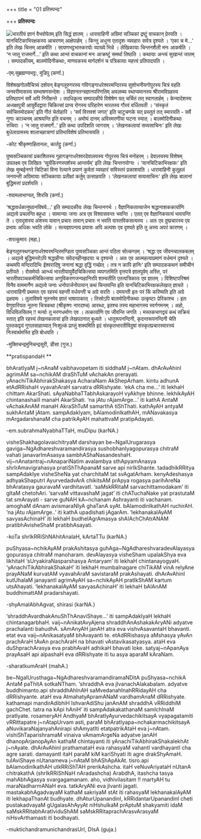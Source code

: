 +++
title = "01 प्रतिस्पन्दः"

+++
**प्रतिस्पन्दः**

![](magazine_images/img-1675174728Jan23Coverpage.JPG)भारतीयं ज्ञानं वैभवोपेतम् इति सिद्धं ज्ञातम् । धारावाहिनी अग्रिमां सञ्चिकां द्रष्टुं वाचकान् प्रेरयति । यानचिटिकाभिरक्षकस्य आचरणम् आक्षेपार्हम् । किन्तु अधुना एतादृशः व्यवहारः सर्वत्र दृश्यते । ‘एका च मे...’ इति लेखः चित्तम् आकर्षति । सायणभट्टभास्करयोः व्याख्ये भिन्ने । लेखिकायाः चिन्तनशैली मनः आकर्षति । ‘न जातु राजमार्गे...’ इति कथा आन्तं वाचकानां मनः आक्रष्टुं समर्था तिष्ठति । कथायाः अन्त्यं सुखान्तं जातम् । सम्पादकीयम्, बालमोदिनीकथाः, माणवकस्य मार्गदर्शनं च पत्रिकायाः महत्त्वं प्रतिपादयति ।

-एम्.सुब्रह्मण्यभट्टः, मुडिपु (कर्णा.)

विशेषखगोलवैचित्र्यं दर्शयन् बेङ्गलूरुगरस्य गविगङ्गाधरेश्वरमन्दिरस्य सुशोभनीयगोपुरस्य चित्रं वहति जनवरीमासस्य सम्भाषणसन्देशः । विज्ञानतन्त्रज्ञानपरिणतिम् अवलम्ब्य स्थाप्यमानस्य श्रीरामविग्रहस्य प्रतिष्ठापनं सर्वे अपि निरीक्षन्ते । तदधिकृत्य सम्पादकीये विशेषेण यत् चर्चितं तत् स्वागतार्हम् । केन्यादेशस्य अध्यक्षपुत्री आयुर्वेदद्वारा चिकित्सां प्राप्य रोगस्य परिहारेण भारतस्य गौरवं वर्धितवती । ‘संस्कृतं सर्वचित्तमोदकम्’ इति गीतं चेतोहारि । ‘सर्वं वित्तवशं जगत्’ इति चाटुचणके यत् प्रस्तुतं तत् स्मारयति - सर्वे गुणाः काञ्चनम् आश्रयन्ति इति वचनम् । अमोघं दानम् अविस्मरणीया घटना स्यात् । बालमोदिनीकथाः रुचिराः । ‘न जातु राजमार्गे..’ इति कथा उपदिशति जागराम् । ‘लेखनकलायां सव्यसाचिनः’ इति लेखः बुधेलाग्रामस्य शालाच्छात्राणां प्रतिभाविशेषं प्रतिभासयति ।

-कोट श्रीकृष्णाहितानलः, कार्तट्टु (कर्णा.)

पुष्यसञ्चिकायां प्रकाशितस्य गुहागङ्गाधरेश्वरदेवालयस्य गोपुरस्य चित्रं मनोहरम् । देवालयस्य विशेषम् उपलक्ष्य एव लिखितः ‘सूर्यकिरणस्पर्शस्य आन्तर्यम्’ इति लेखः चिन्तनयोग्यः । ‘यानचिटिकाभिरक्षकः’ इति लेखः मुम्बईनगरे चिटिकां विना रेल्याने प्रयाणं कुर्वतां व्यवहारं सविस्तरं प्रकाशयति । धारावाहिनी कुतूहलं जनयन्ती अग्रिमायाः सञ्चिकायाः प्रतीक्षां कर्तुम् उत्साहयति । ‘लेखनकलायां सव्यसाचिनः’ इति लेखः बालानां बुद्धिमत्तां प्रदर्शयति ।

-श्यामलाभाग्वत्, शिरसि (कर्णा.)

‘श्रद्धावर्धकानुष्ठानविषये...’ इति सम्पादकीयः लेखः चिन्तनगर्भः । वैज्ञानिकताव्याजेन श्रद्धानाशककार्याणि अद्यत्वे प्रचलन्ति बहुधा । सामान्याः जनाः अत्र एव विश्वासवन्तः भवन्ति । एतत् एव वैज्ञानिकसत्यं भावयन्ति ते । एतादृशस्य अंशस्य यावान् प्रचारः तावान् प्रचारः न भवति वास्तविकसत्यस्य । अतः एव दुष्प्रचारस्य एव प्रभावः अधिकः भवति लोके । सत्यज्ञापनाय प्रयासः अपि अल्पशः एव दृश्यते इति तु अस्य अपरं कारणम् ।

-शरत्कुमारः (महा.)

बेङ्गलूरुस्थगङ्गाधरेश्वरमन्दिरमण्डिता पुष्यसञ्चिका आन्तं पठिता सोत्कण्ठम् । ‘श्रद्धा एव जीवनचालकबलम् । अद्यत्वे बुद्धिमन्तोऽपि श्रद्धाहीनाः संवेदनहीनहृदयाः च दृश्यन्ते । अतः एव आत्महत्याप्रमाणं वर्धमानं दृश्यते । कथमपि मन्दिरादिभिः ईश्वरादिषु जनानां श्रद्धा वृद्धिं गच्छेत् । तत्र न कापि हानिः’ इति सम्पादककथनं समीचीनं प्रतीयते । रोसमेर्याः आन्ध्यं भारतीयायुर्वेदचिकित्सया व्यपगतमिति वृत्तपत्रे ज्ञातपूर्वम् अस्ति, परं भारतीयपञ्चकर्मचिकित्सया अणुविकरणजन्यहानिरपि शाम्यतीति एतत्पत्रिकातः एव ज्ञातम् । विशिष्टपरिश्रमं विनैव वाममार्गेण अद्यत्वे जनाः धनोपार्जनोपायान् कथं चिन्तयन्ति इति यानचिटिकाभिरक्षकलेखात् ज्ञायते । धारावाहिनी प्रथमतः एव रहस्यं वहन्ती वर्धयन्ती च अग्रे सरति । दमयन्ती इतः परं किं करिष्यति इति अग्रे द्रक्ष्यामः । तुलाविषये नूतनमेव ज्ञातं भाषापाकात् । तिस्रोऽपि बालमोदिनीकथाः उत्कृष्टाः प्रेरिकाश्च । इतः वेणुवारियतः नूतना चित्रकथा (श्रीकृष्णः नारदश्च) आरब्धा, इतश्च तस्य महाभागस्य स्वर्गगमनम् । अहो, विधिविलसितम् !! मर्त्याः तु मरणधर्माणः एव । तत्कार्याणि एव जीवन्ति जगति । मस्तकभागद्वयं कथं सक्रियं स्तात् इति रहस्यं लेखनकलायां इति लेखपठनात् बुध्यते । धातुरूपनन्दिनी, कृदन्तरूपनन्दिनी चेति पुस्तकद्वयं गूगलसाहाय्यात् निःशुल्कं प्राप्तुं शक्यमिति इदं संस्कृतभारतीविदुषां संस्कृतप्रचारस्वारस्यं निःस्वार्थमस्ति इति बोधयति ।

-मुक्तिचन्द्रमुनिचन्द्रसूरी, डीसा (गुज.)

**pratispandaH **

bhAratIyaM j~nAnaM vaibhavopetam iti siddhaM j~nAtam. dhArAvAhinI agrimAM sa~nchikAM draShTuM vAchakAn prerayati. yAnachiTikAbhirakShakasya AcharaNam AkShepArham. kintu adhunA etAdRRishaH vyavahAraH sarvatra dRRishyate. ‘ekA cha me...’ iti lekhaH chittam AkarShati. sAyaNabhaTTabhAskarayoH vyAkhye bhinne. lekhikAyAH chintanashailI manaH AkarShati. ‘na jAtu rAjamArge...’ iti kathA AntaM vAchakAnAM manaH AkraShTuM samarthA tiShThati. kathAyAH antyaM sukhAntaM jAtam. sampAdakIyam, bAlamodinIkathAH, mANavakasya mArgadarshanaM cha patrikAyAH mahattvaM pratipAdayati.

-em.subrahmaNyabhaTTaH, muDipu (karNA.)

visheShakhagolavaichitryaM darshayan be~NgalUrugarasya gaviga~NgAdhareshvaramandirasya sushobhanIyagopurasya chitraM vahati janavarImAsasya sambhAShaNasandeshaH. vij~nAnatantraj~nAnapariNatim avalambya sthApyamAnasya shrIrAmavigrahasya pratiShThApanaM sarve api nirIkShante. tadadhikRRitya sampAdakIye visheSheNa yat charchitaM tat svAgatArham. kenyAdeshasya adhyakShaputrI AyurvedadvArA chikitsAM prApya rogasya parihAreNa bhAratasya gauravaM vardhitavatI. ‘saMskRRitaM sarvachittamodakam’ iti gItaM chetohAri. ‘sarvaM vittavashaM jagat’ iti chATuchaNake yat prastutaM tat smArayati - sarve guNAH kA~nchanam Ashrayanti iti vachanam. amoghaM dAnam avismaraNIyA ghaTanA syAt. bAlamodinIkathAH ruchirAH. ‘na jAtu rAjamArge..’ iti kathA upadishati jAgarAm. ‘lekhanakalAyAM savyasAchinaH’ iti lekhaH budhelAgrAmasya shAlAchChAtrANAM pratibhAvisheShaM pratibhAsayati.

-koTa shrIkRRiShNAhitAnalaH, kArtaTTu (karNA.)

puShyasa~nchikAyAM prakAshitasya guhAga~NgAdhareshvaradevAlayasya gopurasya chitraM manoharam. devAlayasya visheSham upalakShya eva likhitaH ‘sUryakiraNasparshasya Antaryam’ iti lekhaH chintanayogyaH. ‘yAnachiTikAbhirakShakaH’ iti lekhaH mumbaInagare chiTikAM vinA relyAne prayANaM kurvatAM vyavahAraM savistaraM prakAshayati. dhArAvAhinI kutUhalaM janayantI agrimAyAH sa~nchikAyAH pratIkShAM kartum utsAhayati. ‘lekhanakalAyAM savyasAchinaH’ iti lekhaH bAlAnAM buddhimattAM pradarshayati.

-shyAmalAbhAgvat, shirasi (karNA.)

‘shraddhAvardhakAnuShThAnaviShaye...’ iti sampAdakIyaH lekhaH chintanagarbhaH. vaij~nAnikatAvyAjena shraddhAnAshakakAryANi adyatve prachalanti bahudhA. sAmAnyAH janAH atra eva vishvAsavantaH bhavanti. etat eva vaij~nAnikasatyaM bhAvayanti te. etAdRRishasya aMshasya yAvAn prachAraH tAvAn prachAraH na bhavati vAstavikasatyasya. ataH eva duShprachArasya eva prabhAvaH adhikaH bhavati loke. satyaj~nApanAya prayAsaH api alpashaH eva dRRishyate iti tu asya aparaM kAraNam.

-sharatkumAraH (mahA.)

be~NgalUrusthaga~NgAdhareshvaramandiramaNDitA puShyasa~nchikA AntaM paThitA sotkaNTham. ‘shraddhA eva jIvanachAlakabalam. adyatve buddhimanto.api shraddhAhInAH saMvedanahInahRRidayAH cha dRRishyante. ataH eva AtmahatyApramANaM vardhamAnaM dRRishyate. kathamapi mandirAdibhiH IshvarAdiShu janAnAM shraddhA vRRiddhiM gachChet. tatra na kApi hAniH’ iti sampAdakakathanaM samIchInaM pratIyate. rosameryAH AndhyaM bhAratIyAyurvedachikitsayA vyapagatamiti vRRittapatre j~nAtapUrvam asti, paraM bhAratIyapa~nchakarmachikitsayA aNuvikaraNajanyahAnirapi shAmyatIti etatpatrikAtaH eva j~nAtam. vishiShTaparishramaM vinaiva vAmamArgeNa adyatve janAH dhanopArjanopAyAn kathaM chintayanti iti yAnachiTikAbhirakShakalekhAt j~nAyate. dhArAvAhinI prathamataH eva rahasyaM vahantI vardhayantI cha agre sarati. damayantI itaH paraM kiM kariShyati iti agre drakShyAmaH. tulAviShaye nUtanameva j~nAtaM bhAShApAkAt. tisro.api bAlamodinIkathAH utkRRiShTAH prerikAshcha. itaH veNuvAriyataH nUtanA chitrakathA (shrIkRRiShNaH nAradashcha) ArabdhA, itashcha tasya mahAbhAgasya svargagamanam. aho, vidhivilasitam !! martyAH tu maraNadharmANaH eva. tatkAryANi eva jIvanti jagati. mastakabhAgadvayaM kathaM sakriyaM stAt iti rahasyaM lekhanakalAyAM iti lekhapaThanAt budhyate. dhAturUpanandinI, kRRidantarUpanandinI cheti pustakadvayaM gUgalasAhAyyAt niHshulkaM prAptuM shakyamiti idaM saMskRRitabhAratIviduShAM saMskRRitaprachArasvArasyaM niHsvArthamasti iti bodhayati.

-muktichandramunichandrasUrI, DIsA (guja.)

